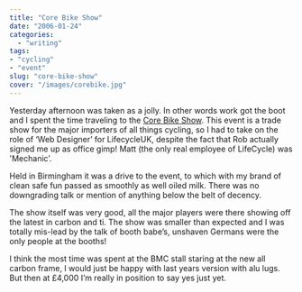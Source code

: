 ```yaml
---
title: "Core Bike Show"
date: "2006-01-24"
categories:
  - "writing"
tags:
- "cycling"
- "event"
slug: "core-bike-show"
cover: "/images/corebike.jpg"
---
```


<!-- ![Corebike Show][image-1] -->

Yesterday afternoon was taken as a jolly. In other words work got the boot and I spent the time traveling to the [Core Bike Show][1].
This event is a trade show for the major importers of all things cycling, so I had to take on the role of ‘Web Designer’ for LifecycleUK, despite the fact that Rob actually signed me up as office gimp! Matt (the only real employee of LifeCycle) was 'Mechanic’.

Held in Birmingham it was a drive to the event, to which with my brand of clean safe fun passed as smoothly as well oiled milk. There was no downgrading talk or mention of anything below the belt of decency.

The show itself was very good, all the major players were there showing off the latest in carbon and ti. The show was smaller than expected and I was totally mis-lead by the talk of booth babe’s, unshaven Germans were the only people at the booths!

I think the most time was spent at the BMC stall staring at the new all carbon frame, I would just be happy with last years version with alu lugs. But then at £4,000 I’m really in position to say yes just yet.

[1]:	https://corebike.co.uk/

